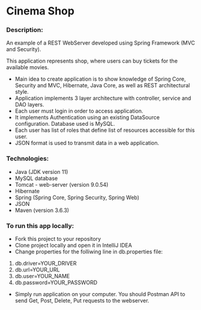 # Cinema Shop

### Description:

An example of a REST WebServer developed using Spring Framework (MVC and Security).

This application represents shop, where users can buy tickets for the available movies.

- Main idea to create application is to show knowledge of Spring Core, Security and MVC, Hibernate, Java Core, as well as REST architectural style.
- Application implements 3 layer architecture with controller, service and DAO layers.
- Each user must login in order to access application.
- It implements Authentication using an existing DataSource configuration. Database used is MySQL.
- Each user has list of roles that define list of resources accessible for this user.
- JSON format is used to transmit data in a web application.

### Technologies:
- Java (JDK version 11)
- MySQL database
- Tomcat - web-server (version 9.0.54)
- Hibernate
- Spring (Spring Core, Spring Security, Spring Web)
- JSON
- Maven (version 3.6.3)

### To run this app locally:
- Fork this project to your repository
- Clone project locally and open it in IntelliJ IDEA
- Change properties for the folliwing line in db.properties file:

1. db.driver=YOUR_DRIVER
2. db.url=YOUR_URL
3. db.user=YOUR_NAME
4. db.password=YOUR_PASSWORD

- Simply run application on your computer. You should Postman API to send Get, Post, Delete, Put requests to the webserver.
